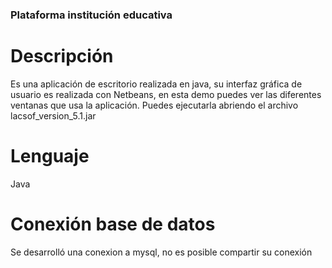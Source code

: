 
### Plataforma institución educativa

# Descripción

Es una aplicación de escritorio realizada en java, su interfaz gráfica de usuario es realizada con Netbeans, en esta demo puedes ver las diferentes ventanas que usa la aplicación.
Puedes ejecutarla abriendo el archivo lacsof_version_5.1.jar

# Lenguaje

Java

# Conexión base de datos
Se desarrolló una conexion a mysql, no es posible compartir su conexión




